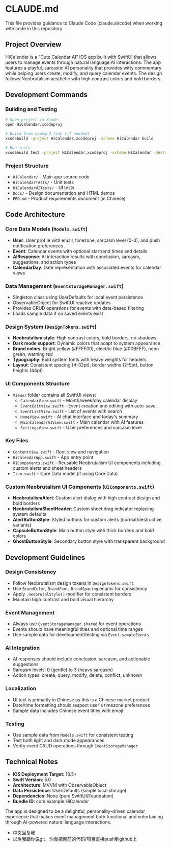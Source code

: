 # CLAUDE.md

This file provides guidance to Claude Code (claude.ai/code) when working with code in this repository.

## Project Overview

HiCalendar is a "Cute Calendar AI" iOS app built with SwiftUI that allows users to manage events through natural language AI interactions. The app features a playful, sarcastic AI personality that provides witty commentary while helping users create, modify, and query calendar events. The design follows Neobrutalism aesthetic with high contrast colors and bold borders.

## Development Commands

### Building and Testing
```bash
# Open project in Xcode
open HiCalendar.xcodeproj

# Build from command line (if needed)
xcodebuild -project HiCalendar.xcodeproj -scheme HiCalendar build

# Run tests
xcodebuild test -project HiCalendar.xcodeproj -scheme HiCalendar -destination 'platform=iOS Simulator,name=iPhone 15'
```

### Project Structure
- `HiCalendar/` - Main app source code
- `HiCalendarTests/` - Unit tests  
- `HiCalendarUITests/` - UI tests
- `Docs/` - Design documentation and HTML demos
- `PRD.md` - Product requirements document (in Chinese)

## Code Architecture

### Core Data Models (`Models.swift`)
- **User**: User profile with email, timezone, sarcasm level (0-3), and push notification preferences
- **Event**: Calendar events with optional start/end times and details
- **AIResponse**: AI interaction results with conclusion, sarcasm, suggestions, and action types
- **CalendarDay**: Date representation with associated events for calendar views

### Data Management (`EventStorageManager.swift`)
- Singleton class using UserDefaults for local event persistence
- ObservableObject for SwiftUI reactive updates
- Provides CRUD operations for events with date-based filtering
- Loads sample data if no saved events exist

### Design System (`DesignTokens.swift`)
- **Neobrutalism style**: High contrast colors, bold borders, no shadows
- **Dark mode support**: Dynamic colors that adapt to system appearance
- **Brand colors**: Bright yellow (#FFFF00), electric blue (#00BFFF), neon green, warning red
- **Typography**: Bold system fonts with heavy weights for headers
- **Layout**: Consistent spacing (4-32pt), border widths (2-5pt), button heights (44pt)

### UI Components Structure
- `Views/` folder contains all SwiftUI views:
  - `CalendarView.swift` - Month/week/day calendar display
  - `EventEditView.swift` - Event creation and editing with auto-save
  - `EventListView.swift` - List of events with search
  - `HomeView.swift` - AI chat interface and today's summary
  - `MainCalendarAIView.swift` - Main calendar with AI features
  - `SettingsView.swift` - User preferences and sarcasm level

### Key Files
- `ContentView.swift` - Root view and navigation
- `HiCalendarApp.swift` - App entry point
- `UIComponents.swift` - Reusable Neobrutalism UI components including custom alerts and sheet headers
- `Item.swift` - Core Data model (if using Core Data)

### Custom Neobrutalism UI Components (`UIComponents.swift`)
- **NeobrutalismAlert**: Custom alert dialog with high contrast design and bold borders
- **NeobrutalismSheetHeader**: Custom sheet drag indicator replacing system defaults
- **AlertButtonStyle**: Styled buttons for custom alerts (normal/destructive variants)
- **CapsuleButtonStyle**: Main button style with thick borders and bold colors
- **GhostButtonStyle**: Secondary button style with transparent background

## Development Guidelines

### Design Consistency
- Follow Neobrutalism design tokens in `DesignTokens.swift`
- Use `BrandColor`, `BrandFont`, `BrandSpacing` enums for consistency
- Apply `.neobrutalStyle()` modifier for consistent borders
- Maintain high contrast and bold visual hierarchy

### Event Management
- Always use `EventStorageManager.shared` for event operations
- Events should have meaningful titles and optional time ranges
- Use sample data for development/testing via `Event.sampleEvents`

### AI Integration
- AI responses should include conclusion, sarcasm, and actionable suggestions
- Sarcasm levels: 0 (gentle) to 3 (heavy sarcasm)
- Action types: create, query, modify, delete, conflict, unknown

### Localization
- UI text is primarily in Chinese as this is a Chinese market product
- Date/time formatting should respect user's timezone preferences
- Sample data includes Chinese event titles with emoji

### Testing
- Use sample data from `Models.swift` for consistent testing
- Test both light and dark mode appearances
- Verify event CRUD operations through `EventStorageManager`

## Technical Notes

- **iOS Deployment Target**: 18.5+
- **Swift Version**: 5.0
- **Architecture**: MVVM with ObservableObject
- **Data Persistence**: UserDefaults (simple local storage)
- **Dependencies**: None (pure SwiftUI/Foundation)
- **Bundle ID**: com.example.HiCalendar

The app is designed to be a delightful, personality-driven calendar experience that makes event management both functional and entertaining through AI-powered natural language interactions.
- 中文回复我
- 以后我跟你说git，你就把目前的代码/项目直接push到github上